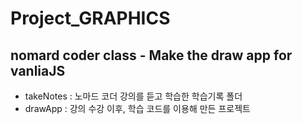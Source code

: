 # Project_GRAPHICS

<h2>nomard coder class - Make the draw app for vanliaJS</h2>

* takeNotes : 노마드 코더 강의를 듣고 학습한 학습기록 폴더
* drawApp : 강의 수강 이후, 학습 코드를 이용해 만든 프로젝트 
